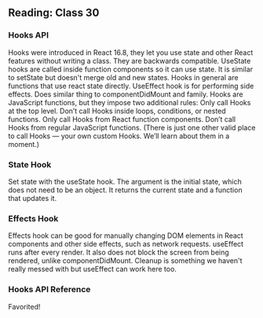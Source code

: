 ## Reading: Class 30

### Hooks API
Hooks were introduced in React 16.8, they let you use state and other React features without writing a class. They are backwards compatible. UseState hooks are called inside function components so it can use state. It is similar to setState but doesn't merge old and new states. Hooks in general are functions that use react state directly. UseEffect hook is for performing side effects. Does similar thing to componentDidMount and family. Hooks are JavaScript functions, but they impose two additional rules:
Only call Hooks at the top level. Don’t call Hooks inside loops, conditions, or nested functions.
Only call Hooks from React function components. Don’t call Hooks from regular JavaScript functions. (There is just one other valid place to call Hooks — your own custom Hooks. We’ll learn about them in a moment.)
### State Hook
Set state with the useState hook. The argument is the initial state, which does not need to be an object. It returns the current state and a function that updates it.
### Effects Hook
Effects hook can be good for manually changing DOM elements in React components and other side effects, such as network requests. useEffect runs after every render. It also does not block the screen from being rendered, unlike componentDidMount. Cleanup is something we haven't really messed with but useEffect can work here too.
### Hooks API Reference 
Favorited!

